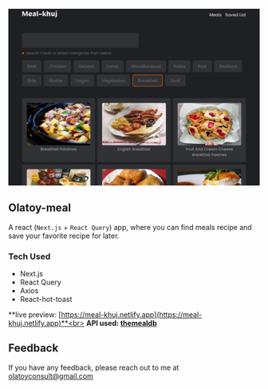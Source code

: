 ![olatoy-meal](./images/banner.png)

## Olatoy-meal

A react (`Next.js` + `React Query`) app, where you can find meals recipe and save your favorite recipe for later.

### Tech Used

- Next.js
- React Query
- Axios
- React-hot-toast

**live preview: [https://meal-khuj.netlify.app](https://meal-khuj.netlify.app)**<br>
**API used: [themealdb](https://www.themealdb.com/api.php)**


## Feedback

If you have any feedback, please reach out to me at olatoyconsult@gmail.com
